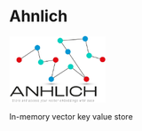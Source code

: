 # Ahnlich
<p align="left"><img src="assets/logo.jpg" alt="ahnlich" height="120px"></p>

In-memory vector key value store

